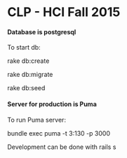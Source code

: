 CLP - HCI Fall 2015
===
#### Database is postgresql

To start db:

  rake db:create
  
  rake db:migrate
  
  rake db:seed
  

  
#### Server for production is Puma

To run Puma server:

  bundle exec puma -t 3:130 -p 3000
  
Development can be done with rails s
